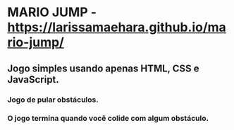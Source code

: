 # MARIO JUMP -  https://larissamaehara.github.io/mario-jump/

## Jogo simples usando apenas HTML, CSS e JavaScript.

### Jogo de pular obstáculos.

### O jogo termina quando você colide com algum obstáculo.
